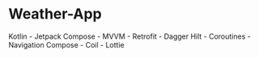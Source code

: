 # Weather-App
Kotlin - Jetpack Compose - MVVM - Retrofit - Dagger Hilt - Coroutines - Navigation Compose - Coil - Lottie
